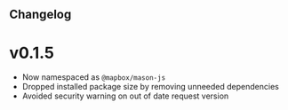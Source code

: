 ## Changelog


# v0.1.5

- Now namespaced as `@mapbox/mason-js`
- Dropped installed package size by removing unneeded dependencies
- Avoided security warning on out of date request version
